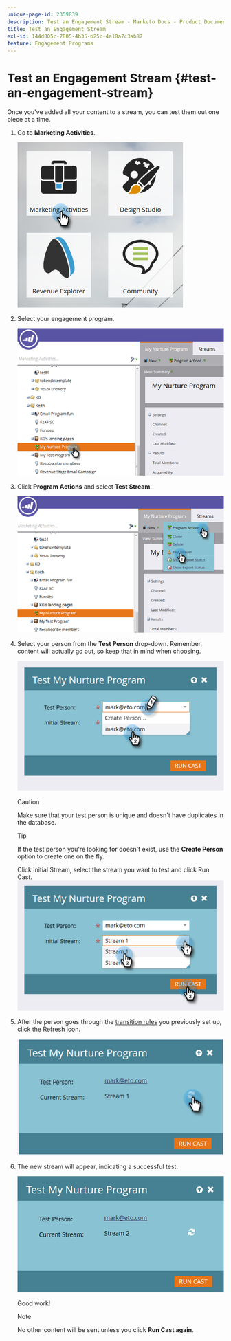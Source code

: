 ```yaml
---
unique-page-id: 2359839
description: Test an Engagement Stream - Marketo Docs - Product Documentation
title: Test an Engagement Stream
exl-id: 144d805c-7805-4b35-b25c-4a18a7c3ab87
feature: Engagement Programs
---
```

# Test an Engagement Stream {#test-an-engagement-stream}

Once you've added all your content to a stream, you can test them out one piece at a time.

1. Go to **Marketing Activities**.

   ![](assets/one.png)

1. Select your engagement program.

   ![](assets/two.png)

1. Click **Program Actions** and select **Test Stream**.

   ![](assets/three.png)

1. Select your person from the **Test Person** drop-down. Remember, content will actually go out, so keep that in mind when choosing.

   ![](assets/four-rubix.png)

   >[!CAUTION]
   >
   >Make sure that your test person is unique and doesn't have duplicates in the database.

   >[!TIP]
   >
   >If the test person you're looking for doesn't exist, use the **Create Person** option to create one on the fly.

   Click Initial Stream, select the stream you want to test and click Run Cast.
   ![](assets/five-rubiks.png)

1. After the person goes through the [transition rules](/help/marketo/product-docs/email-marketing/drip-nurturing/engagement-program-streams/transition-people-between-engagement-streams.md) you previously set up, click the Refresh icon.

   ![](assets/six-rubiks.png)

1. The new stream will appear, indicating a successful test.

   ![](assets/seven-rubiks.png)

   Good work!

   >[!NOTE]
   >
   >No other content will be sent unless you click **Run Cast again**.
